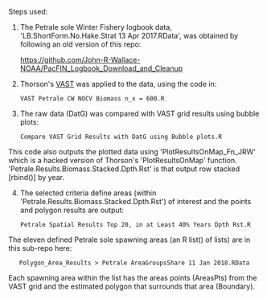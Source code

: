 
Steps used:

1) The Petrale sole Winter Fishery logbook data, 'LB.ShortForm.No.Hake.Strat 13 Apr 2017.RData', was obtained by following an old version of this repo:

      https://github.com/John-R-Wallace-NOAA/PacFIN_Logbook_Download_and_Cleanup

2) Thorson's [VAST](https://github.com/James-Thorson-NOAA/VAST]) was applied to the data, using the code in:

       VAST Petrale CW NOCV Biomass n_x = 600.R

3) The raw data (DatG) was compared with VAST grid results using bubble plots:

       Compare VAST Grid Results with DatG using Bubble plots.R

This code also outputs the plotted data using 'PlotResultsOnMap_Fn_JRW' which is a hacked version of Thorson's 'PlotResultsOnMap' function. 'Petrale.Results.Biomass.Stacked.Dpth.Rst' is that output row stacked [rbind()] by year.

4) The selected criteria define areas (within 'Petrale.Results.Biomass.Stacked.Dpth.Rst') of interest and the points and polygon results are output:

       Petrale Spatial Results Top 20, in at Least 40% Years Dpth Rst.R

   
The eleven defined Petrale sole spawning areas (an R list() of lists) are in this sub-repo here:

       Polygon_Area_Results > Petrale AreaGroupsShare 11 Jan 2018.RData
       
Each spawning area within the list has the areas points (AreasPts) from the VAST grid and the estimated polygon that surrounds that area (Boundary).
